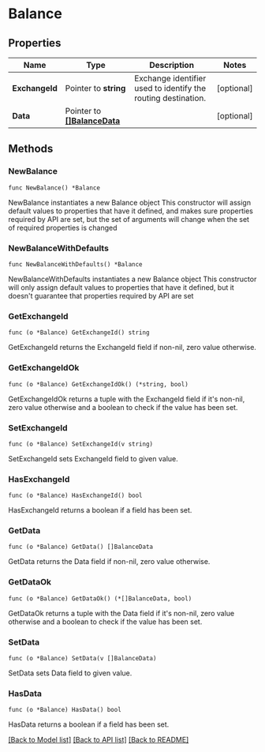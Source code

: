 # Balance

## Properties

Name | Type | Description | Notes
------------ | ------------- | ------------- | -------------
**ExchangeId** | Pointer to **string** | Exchange identifier used to identify the routing destination. | [optional] 
**Data** | Pointer to [**[]BalanceData**](BalanceData.md) |  | [optional] 

## Methods

### NewBalance

`func NewBalance() *Balance`

NewBalance instantiates a new Balance object
This constructor will assign default values to properties that have it defined,
and makes sure properties required by API are set, but the set of arguments
will change when the set of required properties is changed

### NewBalanceWithDefaults

`func NewBalanceWithDefaults() *Balance`

NewBalanceWithDefaults instantiates a new Balance object
This constructor will only assign default values to properties that have it defined,
but it doesn't guarantee that properties required by API are set

### GetExchangeId

`func (o *Balance) GetExchangeId() string`

GetExchangeId returns the ExchangeId field if non-nil, zero value otherwise.

### GetExchangeIdOk

`func (o *Balance) GetExchangeIdOk() (*string, bool)`

GetExchangeIdOk returns a tuple with the ExchangeId field if it's non-nil, zero value otherwise
and a boolean to check if the value has been set.

### SetExchangeId

`func (o *Balance) SetExchangeId(v string)`

SetExchangeId sets ExchangeId field to given value.

### HasExchangeId

`func (o *Balance) HasExchangeId() bool`

HasExchangeId returns a boolean if a field has been set.

### GetData

`func (o *Balance) GetData() []BalanceData`

GetData returns the Data field if non-nil, zero value otherwise.

### GetDataOk

`func (o *Balance) GetDataOk() (*[]BalanceData, bool)`

GetDataOk returns a tuple with the Data field if it's non-nil, zero value otherwise
and a boolean to check if the value has been set.

### SetData

`func (o *Balance) SetData(v []BalanceData)`

SetData sets Data field to given value.

### HasData

`func (o *Balance) HasData() bool`

HasData returns a boolean if a field has been set.


[[Back to Model list]](../README.md#documentation-for-models) [[Back to API list]](../README.md#documentation-for-api-endpoints) [[Back to README]](../README.md)


